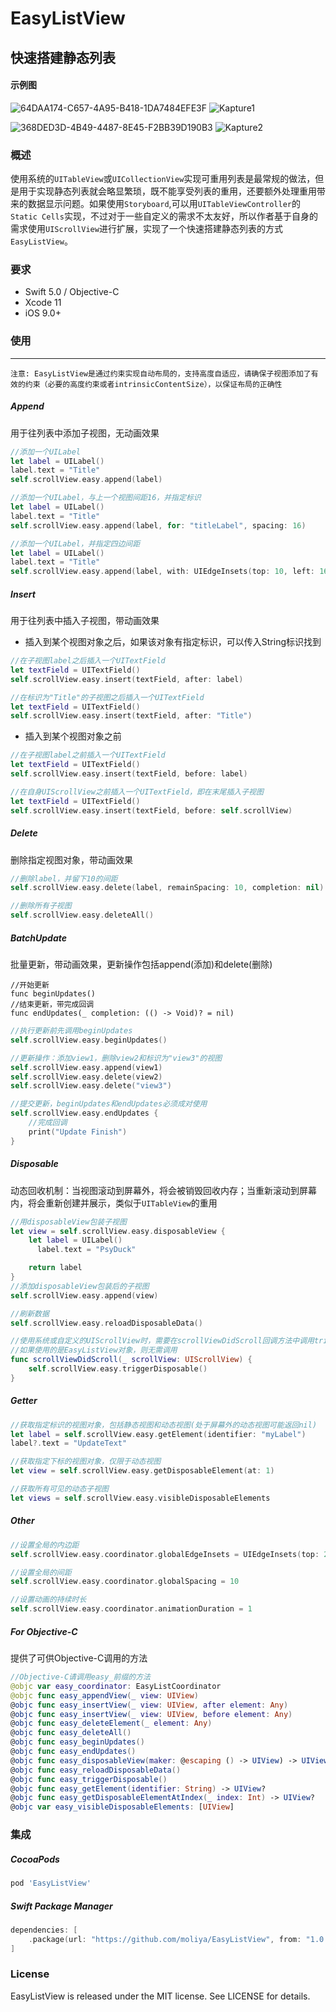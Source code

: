 # EasyListView



## 快速搭建静态列表

#### 示例图

![64DAA174-C657-4A95-B418-1DA7484EFE3F](64DAA174-C657-4A95-B418-1DA7484EFE3F.jpeg) ![Kapture1](Kapture1.gif)

![368DED3D-4B49-4487-8E45-F2BB39D190B3](368DED3D-4B49-4487-8E45-F2BB39D190B3.jpeg) ![Kapture2](Kapture2.gif)



### 概述

使用系统的`UITableView`或`UICollectionView`实现可重用列表是最常规的做法，但是用于实现静态列表就会略显繁琐，既不能享受列表的重用，还要额外处理重用带来的数据显示问题。如果使用`Storyboard`,可以用`UITableViewController`的`Static Cells`实现，不过对于一些自定义的需求不太友好，所以作者基于自身的需求使用`UIScrollView`进行扩展，实现了一个快速搭建静态列表的方式`EasyListView`。

### 要求

- Swift 5.0 / Objective-C
- Xcode 11
- iOS 9.0+

### 使用

---

```
注意: EasyListView是通过约束实现自动布局的，支持高度自适应，请确保子视图添加了有效的约束（必要的高度约束或者intrinsicContentSize），以保证布局的正确性
```

##### Append

用于往列表中添加子视图，无动画效果

```swift
//添加一个UILabel
let label = UILabel()
label.text = "Title"
self.scrollView.easy.append(label)
```

```swift
//添加一个UILabel，与上一个视图间距16，并指定标识
let label = UILabel()
label.text = "Title"
self.scrollView.easy.append(label, for: "titleLabel", spacing: 16)
```

```swift
//添加一个UILabel，并指定四边间距
let label = UILabel()
label.text = "Title"
self.scrollView.easy.append(label, with: UIEdgeInsets(top: 10, left: 16, bottom: 10, right: 16))
```

##### Insert

用于往列表中插入子视图，带动画效果

* 插入到某个视图对象之后，如果该对象有指定标识，可以传入String标识找到

```swift
//在子视图label之后插入一个UITextField
let textField = UITextField()
self.scrollView.easy.insert(textField, after: label)
```

```swift
//在标识为"Title"的子视图之后插入一个UITextField
let textField = UITextField()
self.scrollView.easy.insert(textField, after: "Title")
```

* 插入到某个视图对象之前

```swift
//在子视图label之前插入一个UITextField
let textField = UITextField()
self.scrollView.easy.insert(textField, before: label)
```

```swift
//在自身UIScrollView之前插入一个UITextField，即在末尾插入子视图
let textField = UITextField()
self.scrollView.easy.insert(textField, before: self.scrollView)
```

##### Delete

删除指定视图对象，带动画效果

```swift
//删除label，并留下10的间距
self.scrollView.easy.delete(label, remainSpacing: 10, completion: nil)
```

```swift
//删除所有子视图
self.scrollView.easy.deleteAll()
```

##### BatchUpdate

批量更新，带动画效果，更新操作包括append(添加)和delete(删除)

```
//开始更新
func beginUpdates()
//结束更新，带完成回调
func endUpdates(_ completion: (() -> Void)? = nil)
```

```swift
//执行更新前先调用beginUpdates
self.scrollView.easy.beginUpdates()

//更新操作：添加view1，删除view2和标识为"view3"的视图
self.scrollView.easy.append(view1)
self.scrollView.easy.delete(view2)
self.scrollView.easy.delete("view3")

//提交更新，beginUpdates和endUpdates必须成对使用
self.scrollView.easy.endUpdates {
    //完成回调
    print("Update Finish")
}
```

##### Disposable

动态回收机制：当视图滚动到屏幕外，将会被销毁回收内存；当重新滚动到屏幕内，将会重新创建并展示，类似于`UITableView`的重用

```swift
//用disposableView包装子视图
let view = self.scrollView.easy.disposableView {
    let label = UILabel()
	  label.text = "PsyDuck"

  	return label
}
//添加disposableView包装后的子视图
self.scrollView.easy.append(view)
```

```swift
//刷新数据
self.scrollView.easy.reloadDisposableData()
```

```swift
//使用系统或自定义的UIScrollView时，需要在scrollViewDidScroll回调方法中调用triggerDisposable来触发回收机制
//如果使用的是EasyListView对象，则无需调用
func scrollViewDidScroll(_ scrollView: UIScrollView) {
    self.scrollView.easy.triggerDisposable()
}
```

##### Getter

```swift
//获取指定标识的视图对象，包括静态视图和动态视图(处于屏幕外的动态视图可能返回nil)
let label = self.scrollView.easy.getElement(identifier: "myLabel")
label?.text = "UpdateText"
```

```swift
//获取指定下标的视图对象，仅限于动态视图
let view = self.scrollView.easy.getDisposableElement(at: 1)
```

```swift
//获取所有可见的动态子视图
let views = self.scrollView.easy.visibleDisposableElements
```

##### Other

```swift
//设置全局的内边距
self.scrollView.easy.coordinator.globalEdgeInsets = UIEdgeInsets(top: 20, left: 15, bottom: 20, right: 15)
```

```swift
//设置全局的间距
self.scrollView.easy.coordinator.globalSpacing = 10
```

```swift
//设置动画的持续时长
self.scrollView.easy.coordinator.animationDuration = 1
```

##### For Objective-C

提供了可供Objective-C调用的方法

```swift
//Objective-C请调用easy_前缀的方法
@objc var easy_coordinator: EasyListCoordinator
@objc func easy_appendView(_ view: UIView)	
@objc func easy_insertView(_ view: UIView, after element: Any)
@objc func easy_insertView(_ view: UIView, before element: Any)
@objc func easy_deleteElement(_ element: Any)
@objc func easy_deleteAll()
@objc func easy_beginUpdates()
@objc func easy_endUpdates()
@objc func easy_disposableView(maker: @escaping () -> UIView) -> UIView
@objc func easy_reloadDisposableData()
@objc func easy_triggerDisposable()
@objc func easy_getElement(identifier: String) -> UIView?
@objc func easy_getDisposableElementAtIndex(_ index: Int) -> UIView?
@objc var easy_visibleDisposableElements: [UIView]
```

### 集成

##### CocoaPods

```ruby
pod 'EasyListView'
```

##### Swift Package Manager

```swift
dependencies: [
    .package(url: "https://github.com/moliya/EasyListView", from: "1.0.0")
]
```

### License

EasyListView is released under the MIT license. See LICENSE for details.